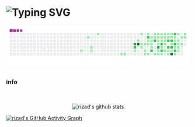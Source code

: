 <div>
 <h1> 
<img
     src="https://readme-typing-svg.herokuapp.com?lines=%D0%9C%D0%BE%D0%BB%D0%BE%D0%B4%D1%88%D0%B8%D0%B9+%D0%BD%D0%B0%D1%83%D0%BA%D0%BE%D0%B2%D0%B8%D0%B9+%D1%81%D0%BF%D1%96%D0%B2%D1%80%D0%BE%D0%B1%D1%96%D1%82%D0%BD%D0%B8%D0%BA+%D0%B7+%D0%BF%D0%B8%D1%82%D0%B0%D0%BD%D1%8C+%D0%B1%D0%B5%D0%B7%D0%BF%D0%B5%D0%BA%D0%B8."
            alt="Typing SVG"/> 
</div>

  ![Snake animation](https://github.com/riz4d/riz4d/blob/NzI2OTdhNjE2NA/NzI2OTdhNjE2NA.gif)
<div>
<h3>info</h3>
<br>

<p align="center">
<img align="center" alt="rizad's github stats" src="https://github-readme-stats.anuraghazra1.vercel.app/api/top-langs/?username=riz4d&layout=compact&langs_count=10&hide=html,css&bg_color=30,000000,434343&title_color=fe428e&text_color=f1f1eb" />
</p>

[![rizad's GitHub Activity Graph](https://activity-graph.herokuapp.com/graph?username=riz4d&theme=tokyonight)](https://github.com/riz4d)
</div>

